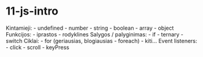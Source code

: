 # 11-js-intro
Kintamieji:
    - undefined
    - number
    - string
    - boolean
    - array
    - object
Funkcijos:
    - iprastos
    - rodyklines
Salygos / palyginimas:
    - if
    - ternary
    - switch
Ciklai:
    - for (geriausias, blogiausias - foreach)
    - kiti...
Event listeners:
    - click
    - scroll
    - keyPress
